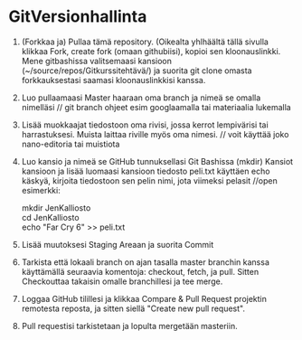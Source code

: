 # GitVersionhallinta

1. (Forkkaa ja) Pullaa tämä repository. (Oikealta yhlhäältä tällä sivulla klikkaa Fork, create fork (omaan githubiisi), kopioi sen kloonauslinkki. Mene gitbashissa valitsemaasi kansioon (~/source/repos/Gitkurssitehtävä/) ja suorita git clone omasta forkkauksestasi saamasi kloonauslinkkisi kanssa.
2. Luo pullaamaasi Master haaraan oma branch ja nimeä se omalla nimelläsi // git branch ohjeet esim googlaamalla tai  materiaalia lukemalla
3. Lisää muokkaajat tiedostoon oma rivisi, jossa kerrot lempivärisi tai harrastuksesi. Muista laittaa riville myös oma nimesi. // voit käyttää joko nano-editoria tai muistiota
4. Luo kansio ja nimeä se GitHub tunnuksellasi Git Bashissa (mkdir) Kansiot kansioon ja lisää luomaasi kansioon tiedosto peli.txt käyttäen echo käskyä, kirjoita tiedostoon sen pelin nimi, jota viimeksi pelasit //open esimerkki:  
 
      mkdir JenKalliosto  
      cd JenKalliosto  
      echo "Far Cry 6" >> peli.txt
      
5. Lisää muutoksesi Staging Areaan ja suorita Commit
6. Tarkista että lokaali branch on ajan tasalla master branchin kanssa käyttämällä seuraavia komentoja: checkout, fetch, ja pull. Sitten Checkouttaa takaisin omalle branchillesi ja tee merge.
7. Loggaa GitHub tilillesi ja klikkaa Compare & Pull Request projektin remotesta reposta, ja sitten siellä "Create new pull request".
8. Pull requestisi tarkistetaan ja lopulta mergetään masteriin.

